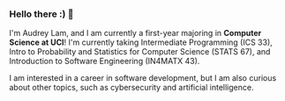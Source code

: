 ### Hello there :) 👋

I'm Audrey Lam, and I am currently a first-year majoring in **Computer Science at UCI**! 
I'm currently taking Intermediate Programming (ICS 33), Intro to Probability and Statistics for Computer Science (STATS 67), and Introduction to Software Engineering (IN4MATX 43). 

I am interested in a career in software development, but I am also curious about other topics, such as cybersecurity and artificial intelligence. 

